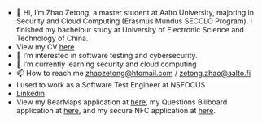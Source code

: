 - 👋 Hi, I’m Zhao Zetong, a master student at Aalto University, majoring in Security and Cloud Computing (Erasmus Mundus SECCLO Program). I finished my bachelour study at University of Electronic Science and Technology of China.
- View my CV [here](https://github.com/Agachily/Agachily/blob/master/Zetong-Zhao-CV.pdf)
- 👀 I’m interested in software testing and cybersecurity.
- 🌱 I’m currently learning security and cloud computing
- 📫 How to reach me zhaozetong@htomail.com / zetong.zhao@aalto.fi
- I used to work as a Software Test Engineer at NSFOCUS
- [Linkedin](https://www.linkedin.com/in/zetong-zhao-3286b71b8/)
- View my BearMaps application at [here](https://github.com/Agachily/Bear-Maps), my Questions Billboard application at [here](https://github.com/Agachily/Web-Software-Development/tree/master/Project%202), and my secure NFC application at [here](https://github.com/Agachily/Network-Security-Project1).

<!---
Agachily/Agachily is a ✨ special ✨ repository because its `README.md` (this file) appears on your GitHub profile.
You can click the Preview link to take a look at your changes.
--->
